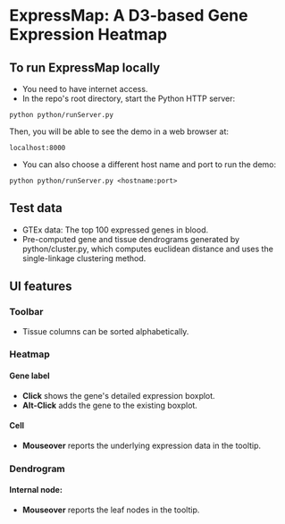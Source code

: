 # ExpressMap: A D3-based Gene Expression Heatmap

## To run ExpressMap locally
- You need to have internet access. 
- In the repo's root directory, start the Python HTTP server:

```python python/runServer.py```

Then, you will be able to see the demo in a web browser at: 

```localhost:8000```

- You can also choose a different host name and port to run the demo:

```python python/runServer.py <hostname:port>```

## Test data 
- GTEx data: The top 100 expressed genes in blood. 
- Pre-computed gene and tissue dendrograms generated by python/cluster.py, which computes euclidean distance and uses the single-linkage clustering method.

## UI features
### Toolbar
- Tissue columns can be sorted alphabetically.

### Heatmap 
#### Gene label 
- **Click** shows the gene's detailed expression boxplot.
- **Alt-Click** adds the gene to the existing boxplot.
#### Cell
- **Mouseover** reports the underlying expression data in the tooltip.

### Dendrogram
#### Internal node:
- **Mouseover** reports the leaf nodes in the tooltip.




